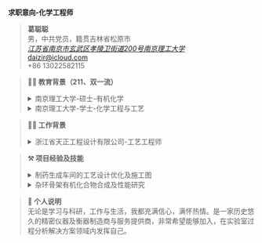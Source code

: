**求职意向-化学工程师**
>**葛聪聪**\
>男，中共党员，籍贯吉林省松原市<br>[*江苏省南京市玄武区孝陵卫街道200号南京理工大学*](https://maps.apple.com/?address=No.200,%20Xiaolingwei%20Street,%20Xuanwu,%20Nanjing,%20Jiangsu%20China&auid=1117162244842439&ll=32.028910,118.855629&lsp=57879&q=Nanjing%20University%20of%20Science%20and%20Technology&_ext=CjcKBAgDEAgKBAgEEAQKBAgFEAMKBAgGEBkKBAgbEAMKBAhSEAYKBAhVEAoKBAhZEAEKBQikARABEiQpmeTBXNEBQEAxg+m6kLq1XUA5phimcL4FQEBBvwP95ee3XUA%3D&t=m) <br>daizir@icloud.com <br>+86 13022582115

>**👨‍🎓 教育背景（211、双一流）**
><details> <summary>南京理工大学-硕士-有机化学</summary>2020-2023：研究有机化合物的合成及性能。在校与同学老师和睦相处，认真完成科研任务，以专业第一名获得学业一等奖学金，专利一篇（在审），第一作者SCI文章一篇（在审）。在实验室负责管理高效液相色谱仪。在校期间担任院研究生会副主席、主席，获得优秀研究生干部称号。</details>
><details> <summary>南京理工大学-学士-化学工程与工艺</summary>2013-2017：在校与同学老师和睦相处，认真学习与工作，顺利申请校级科研项目资金并负责完成目标催化剂的生产工艺优化。</details>

>**👨‍🏭 工作背景**
><details> <summary>浙江省天正工程设计有限公司-工艺工程师</summary>2017-2020：以完成整个生产车间的交付为目标，与其他各专业协同，根据国家标准规范完成工程项目的工艺设计及优化，管道设备布置及施工图等。</details>

> **⚒ 项目经验及技能**
><details> <summary>制药生成车间的工艺设计优化及施工图</summary>   1.对影响整个生产工艺效率的因素进行分析，主要涉及相关模拟仿真软件如Aspen等。<br>  2.实施小试、中试，实践生产工艺并进行规模化生产。<br>  3.生产车间的布置，主要依据国家关于工程项目的相关标准，完成施工图及相关文件材料的编纂。工程制图如AutoCAD，CADworks等。</details>
><details> <summary>杂环骨架有机化合物合成及性能研究</summary>  1.对相关研究进行调研，确定研究对象，主要是相关数据库的检索及筛选。<br>  2.目标化合物合成、分离、提纯、检测（HPLC、 GC）、优化，主要是实施实验计划，并对实验结果分析及总结。<br>  3.结构分析及性能测试，主要相关波谱解析如IR、NMR、XRD等，性能测试包括密度、热性能、BAM感度等。</details>

> **💬 个人说明** <br>
无论是学习与科研，工作与生活，我都充满信心，满怀热情。是一家历史悠久的精密仪器及衡器制造商与服务提供商，非常希望能够加入，在实验室过程分析解决方案领域内发挥自己。


